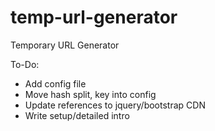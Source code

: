 # temp-url-generator
Temporary URL Generator


To-Do:
* Add config file
* Move hash split, key into config
* Update references to jquery/bootstrap CDN
* Write setup/detailed intro